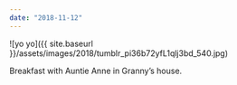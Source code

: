 ```yaml
---
date: "2018-11-12"
---
```


![yo yo]({{ site.baseurl }}/assets/images/2018/tumblr_pi36b72yfL1qlj3bd_540.jpg)

Breakfast with Auntie Anne in Granny’s house.
